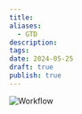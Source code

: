 ```yaml
---
title: 
aliases:
  - GTD
description: 
tags: 
date: 2024-05-25
draft: true
publish: true
---
```

![Workflow](https://inlooxcdn.azureedge.net/var/corporate_site/storage/images/media/images/blog/gtd-workflow-grafik/2253644-3-eng-GB/gtd-workflow-grafik.png)
